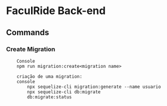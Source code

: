 # FaculRide Back-end
## Commands

### Create Migration

```
    Console
    npm run migration:create<migration name>
```

```
    criação de uma migration:
    console
        npx sequelize-cli migration:generate --name usuario
        npx sequelize-cli db:migrate
        db:migrate:status
```